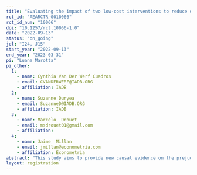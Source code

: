 ```yaml
---
title: "Evaluating the impact of two low-cost interventions to reduce discrimination against Venezuelan migrant students in Ecuador"
rct_id: "AEARCTR-0010066"
rct_id_num: "10066"
doi: "10.1257/rct.10066-1.0"
date: "2022-09-13"
status: "on_going"
jel: "I24, J15"
start_year: "2022-09-13"
end_year: "2023-03-31"
pi: "Luana Marotta"
pi_other:
  1:
    - name: Cynthia Van Der Werf Cuadros
    - email: CVANDERWERF@IADB.ORG
    - affiliation: IADB
  2:
    - name: Suzanne Duryea
    - email: SuzanneD@IADB.ORG
    - affiliation: IADB
  3:
    - name: Marcelo  Drouet
    - email: msdrouet01@gmail.com
    - affiliation: 
  4:
    - name: Jaime  Millan
    - email: jmillan@econometria.com
    - affiliation: Econometria
abstract: "This study aims to provide new causal evidence on the prejudices faced by immigrant students and solutions to mitigate them. Segregation and discriminatory attitudes represent a major barrier to immigrant children integration. While teachers’ negative stereotypes can have permanent adverse consequences on children’s human capital accumulation, relatively little is known about how to reduce and prevent such biases. We focus on Ecuador, a country that has received unprecedented large inflows of Venezuelan immigrants over the past five years. Using administrative data of end-of-term exam grades as well as objective performance measures from standardized test scores, we evaluate the impact of two interventions directed to school teachers: first, a short video that reveals information on equal performance and ambitions of natives and immigrant students, second, we provide personalized feedback on own implicit biases using an Implicit Association Test. The study will constitute one of the first interventions in the region to reduce bias against immigrant students."
layout: registration
---
```


